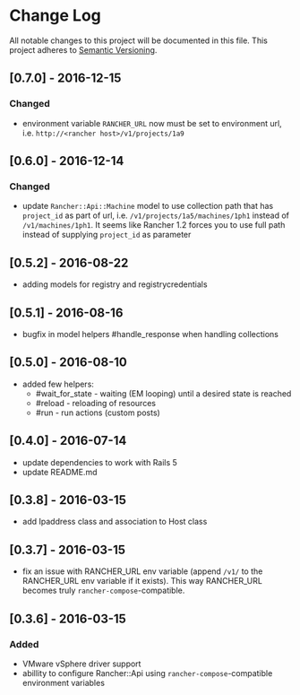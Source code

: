 # Change Log
All notable changes to this project will be documented in this file.
This project adheres to [Semantic Versioning](http://semver.org/).

## [0.7.0] - 2016-12-15

### Changed

- environment variable `RANCHER_URL` now must be set to environment url, i.e. `http://<rancher host>/v1/projects/1a9`

## [0.6.0] - 2016-12-14

### Changed

- update `Rancher::Api::Machine` model to use collection path that has `project_id` as part of url, i.e. `/v1/projects/1a5/machines/1ph1` instead of `/v1/machines/1ph1`. It seems like Rancher 1.2 forces you to use full path instead of supplying `project_id` as parameter


## [0.5.2] - 2016-08-22

- adding models for registry and registrycredentials

## [0.5.1] - 2016-08-16

- bugfix in model helpers #handle_response when handling collections

## [0.5.0] - 2016-08-10

- added few helpers:
    - #wait_for_state - waiting (EM looping) until a desired state is reached
    - #reload - reloading of resources
    - #run - run actions (custom posts)

## [0.4.0] - 2016-07-14

- update dependencies to work with Rails 5
- update README.md

## [0.3.8] - 2016-03-15

- add Ipaddress class and association to Host class

## [0.3.7] - 2016-03-15

- fix an issue with RANCHER_URL env variable (append `/v1/` to the RANCHER_URL env variable if it exists). This way RANCHER_URL becomes truly `rancher-compose`-compatible.

## [0.3.6] - 2016-03-15
### Added

- VMware vSphere driver support
- abillity to configure Rancher::Api using `rancher-compose`-compatible environment variables

